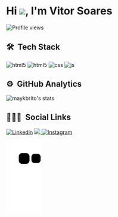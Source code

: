 <h1 align="left">Hi <img src="https://raw.githubusercontent.com/kaueMarques/kaueMarques/master/hi.gif" width="30px">, I'm Vitor Soares</h1>

<p align="left"> <img src="https://komarev.com/ghpvc/?username=DevVitorSln&color=yellow" alt="Profile views" /> </p>

## 🛠 &nbsp;Tech Stack

<div style="display: inline_block">
  <img align="center" alt="html5" src="https://img.shields.io/badge/C%23-239120?style=for-the-badge&logo=c-sharp&logoColor=white" />
  <img align="center" alt="html5" src="https://img.shields.io/badge/HTML5-E34F26?style=for-the-badge&logo=html5&logoColor=white" />
  <img align="center" alt="css" src="https://img.shields.io/badge/CSS3-1572B6?style=for-the-badge&logo=css3&logoColor=white" />
  <img align="center" alt="js" src="https://img.shields.io/badge/JavaScript-F7DF1E?style=for-the-badge&logo=javascript&logoColor=black" />
</div>

## ⚙️ &nbsp;GitHub Analytics

<p align="left">
<img width="530em" src="https://github-readme-stats.vercel.app/api?username=DevVitorSln&show_icons=true&theme=vision-friendly-dark" alt="maykbrito's stats"/>
</p>

## 👨🏽‍🦲 &nbsp;Social Links

[![Linkedin](https://img.shields.io/badge/LinkedIn-0077B5?style=for-the-badge&logo=linkedin&logoColor=white)](https://linkedin.com/in/vitor-soares)
<a href = "mailto:vitorsln.soares@gmail.com"><img src="https://img.shields.io/badge/-Gmail-%23333?style=for-the-badge&logo=gmail&logoColor=white" target="_blank">
[![Instagram](https://img.shields.io/badge/Instagram-E4405F?style=for-the-badge&logo=instagram&logoColor=white)](https://instagram.com/vitor.sln)

<div align="">  

  ![Snake animation](https://github.com/DevVitorSln/DevVitorSln/blob/output/github-contribution-grid-snake.svg)  

</div>


